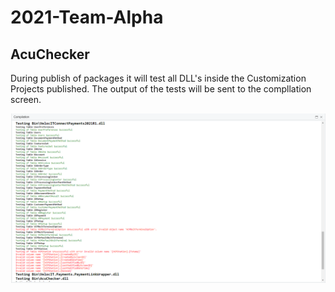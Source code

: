 # 2021-Team-Alpha 

## AcuChecker

During publish of packages it will test all DLL's inside the Customization Projects published.
The output of the tests will be sent to the compllation screen.

![alt text](https://github.com/AcumaticaHackathon/2021-Team-Alpha/blob/Library/Capture.PNG?raw=true)
